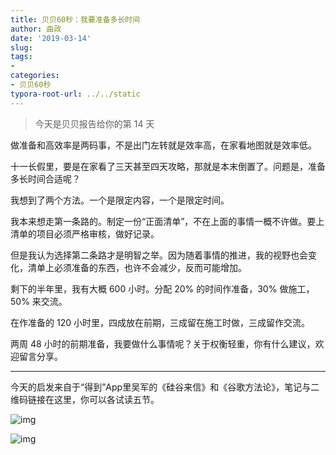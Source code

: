 ```yaml
---
title: 贝贝60秒：我要准备多长时间
author: 曲政
date: '2019-03-14'
slug: 
tags:
- 
categories:
- 贝贝60秒
typora-root-url: ../../static
---
```


>   今天是贝贝报告给你的第 14 天



做准备和高效率是两码事，不是出门左转就是效率高，在家看地图就是效率低。

十一长假里，要是在家看了三天甚至四天攻略，那就是本末倒置了。问题是，准备多长时间合适呢？

我想到了两个方法。一个是限定内容，一个是限定时间。

我本来想走第一条路的。制定一份“正面清单”，不在上面的事情一概不许做。要上清单的项目必须严格审核，做好记录。

但是我认为选择第二条路才是明智之举。因为随着事情的推进，我的视野也会变化，清单上必须准备的东西，也许不会减少，反而可能增加。

剩下的半年里，我有大概 600 小时。分配 20% 的时间作准备，30% 做施工，50% 来交流。

在作准备的 120 小时里，四成放在前期，三成留在施工时做，三成留作交流。

两周 48 小时的前期准备，我要做什么事情呢？关于权衡轻重，你有什么建议，欢迎留言分享。



------



今天的启发来自于“得到”App里吴军的《硅谷来信》和《谷歌方法论》，笔记与二维码链接在这里，你可以各试读五节。



![img](/images/2019-03-14-%E8%B4%9D%E8%B4%9D60%E7%A7%92%EF%BC%9A%E6%88%91%E8%A6%81%E5%87%86%E5%A4%87%E5%A4%9A%E9%95%BF%E6%97%B6%E9%97%B4/640-20200416162726772.jpeg)

![img](/images/2019-03-14-%E8%B4%9D%E8%B4%9D60%E7%A7%92%EF%BC%9A%E6%88%91%E8%A6%81%E5%87%86%E5%A4%87%E5%A4%9A%E9%95%BF%E6%97%B6%E9%97%B4/640-20200416162726637.jpeg)


